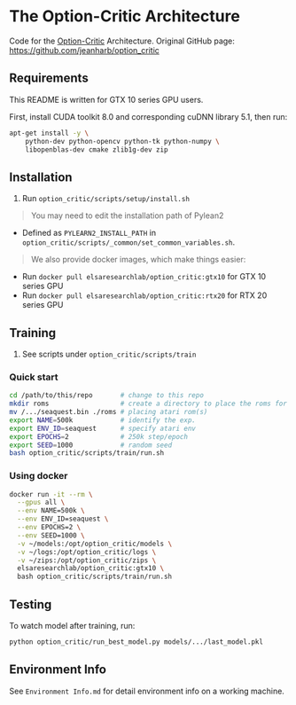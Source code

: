 # The Option-Critic Architecture

Code for the [Option-Critic](https://arxiv.org/pdf/1609.05140v2.pdf) Architecture.
Original GitHub page: https://github.com/jeanharb/option_critic

## Requirements

This README is written for GTX 10 series GPU users.

First, install CUDA toolkit 8.0 and corresponding cuDNN library 5.1, then run:

``` bash
apt-get install -y \
    python-dev python-opencv python-tk python-numpy \
    libopenblas-dev cmake zlib1g-dev zip
```

## Installation

1. Run `option_critic/scripts/setup/install.sh`

> You may need to edit the installation path of Pylean2
- Defined as `PYLEARN2_INSTALL_PATH` in `option_critic/scripts/_common/set_common_variables.sh`.

> We also provide docker images, which make things easier:
- Run `docker pull elsaresearchlab/option_critic:gtx10` for GTX 10 series GPU
- Run `docker pull elsaresearchlab/option_critic:rtx20` for RTX 20 series GPU

## Training

1. See scripts under `option_critic/scripts/train`

### Quick start

```bash
cd /path/to/this/repo       # change to this repo
mkdir roms                  # create a directory to place the roms for training
mv /.../seaquest.bin ./roms # placing atari rom(s)
export NAME=500k            # identify the exp.
export ENV_ID=seaquest      # specify atari env
export EPOCHS=2             # 250k step/epoch
export SEED=1000            # random seed
bash option_critic/scripts/train/run.sh
```

### Using docker

```bash
docker run -it --rm \
  --gpus all \
  --env NAME=500k \
  --env ENV_ID=seaquest \
  --env EPOCHS=2 \
  --env SEED=1000 \
  -v ~/models:/opt/option_critic/models \
  -v ~/logs:/opt/option_critic/logs \
  -v ~/zips:/opt/option_critic/zips \
  elsaresearchlab/option_critic:gtx10 \
  bash option_critic/scripts/train/run.sh
```

## Testing

To watch model after training, run:

```bash
python option_critic/run_best_model.py models/.../last_model.pkl
```

## Environment Info

See `Environment Info.md` for detail environment info on a working machine.

